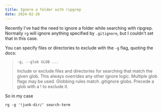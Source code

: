 ```yaml
---
title: Ignore a folder with ripgrep
date: 2024-02-26
---
```

Recently I've had the need to ignore a folder while searching with ripgrep. Normally `rg` will ignore anything specified by `.gitignore`, but I couldn't set that in this case.

You can specify files or directories to exclude with the `-g` flag, quoting the docs:

> ```
> -g, --glob GLOB ...
> ```
> 
> Include or exclude files and directories for searching that match the given glob. This always overrides any other ignore logic. Multiple glob flags may be used. Globbing rules match .gitignore globs. Precede a glob with a ! to exclude it.

So in my case

`rg -g '!junk-dir/' search-term`

